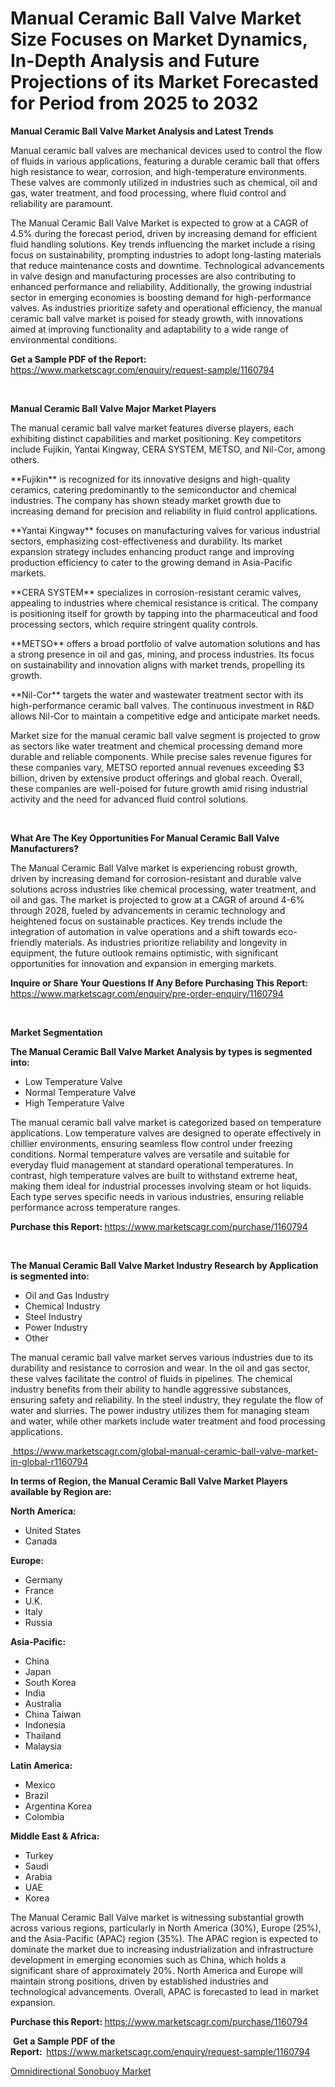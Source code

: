 <p><h1>Manual Ceramic Ball Valve Market Size Focuses on Market Dynamics, In-Depth Analysis and Future Projections of its Market Forecasted for Period from 2025 to 2032</h1></p><p><strong>Manual Ceramic Ball Valve Market Analysis and Latest Trends</strong></p>
<p><p>Manual ceramic ball valves are mechanical devices used to control the flow of fluids in various applications, featuring a durable ceramic ball that offers high resistance to wear, corrosion, and high-temperature environments. These valves are commonly utilized in industries such as chemical, oil and gas, water treatment, and food processing, where fluid control and reliability are paramount.</p><p>The Manual Ceramic Ball Valve Market is expected to grow at a CAGR of 4.5% during the forecast period, driven by increasing demand for efficient fluid handling solutions. Key trends influencing the market include a rising focus on sustainability, prompting industries to adopt long-lasting materials that reduce maintenance costs and downtime. Technological advancements in valve design and manufacturing processes are also contributing to enhanced performance and reliability. Additionally, the growing industrial sector in emerging economies is boosting demand for high-performance valves. As industries prioritize safety and operational efficiency, the manual ceramic ball valve market is poised for steady growth, with innovations aimed at improving functionality and adaptability to a wide range of environmental conditions.</p></p>
<p><strong>Get a Sample PDF of the Report:&nbsp;</strong> <a href="https://www.marketscagr.com/enquiry/request-sample/1160794?utm_campaign=2461&utm_medium=2&utm_source=Github&utm_content=ia&utm_term=22032025&utm_id=manual-ceramic-ball-valve">https://www.marketscagr.com/enquiry/request-sample/1160794</a></p>
<p>&nbsp;</p>
<p><strong>Manual Ceramic Ball Valve Major Market Players</strong></p>
<p><p>The manual ceramic ball valve market features diverse players, each exhibiting distinct capabilities and market positioning. Key competitors include Fujikin, Yantai Kingway, CERA SYSTEM, METSO, and Nil-Cor, among others.</p><p>**Fujikin** is recognized for its innovative designs and high-quality ceramics, catering predominantly to the semiconductor and chemical industries. The company has shown steady market growth due to increasing demand for precision and reliability in fluid control applications. </p><p>**Yantai Kingway** focuses on manufacturing valves for various industrial sectors, emphasizing cost-effectiveness and durability. Its market expansion strategy includes enhancing product range and improving production efficiency to cater to the growing demand in Asia-Pacific markets.</p><p>**CERA SYSTEM** specializes in corrosion-resistant ceramic valves, appealing to industries where chemical resistance is critical. The company is positioning itself for growth by tapping into the pharmaceutical and food processing sectors, which require stringent quality controls.</p><p>**METSO** offers a broad portfolio of valve automation solutions and has a strong presence in oil and gas, mining, and process industries. Its focus on sustainability and innovation aligns with market trends, propelling its growth.</p><p>**Nil-Cor** targets the water and wastewater treatment sector with its high-performance ceramic ball valves. The continuous investment in R&D allows Nil-Cor to maintain a competitive edge and anticipate market needs.</p><p>Market size for the manual ceramic ball valve segment is projected to grow as sectors like water treatment and chemical processing demand more durable and reliable components. While precise sales revenue figures for these companies vary, METSO reported annual revenues exceeding $3 billion, driven by extensive product offerings and global reach. Overall, these companies are well-poised for future growth amid rising industrial activity and the need for advanced fluid control solutions.</p></p>
<p>&nbsp;</p>
<p><strong>What Are The Key Opportunities For Manual Ceramic Ball Valve Manufacturers?</strong></p>
<p><p>The Manual Ceramic Ball Valve market is experiencing robust growth, driven by increasing demand for corrosion-resistant and durable valve solutions across industries like chemical processing, water treatment, and oil and gas. The market is projected to grow at a CAGR of around 4-6% through 2028, fueled by advancements in ceramic technology and heightened focus on sustainable practices. Key trends include the integration of automation in valve operations and a shift towards eco-friendly materials. As industries prioritize reliability and longevity in equipment, the future outlook remains optimistic, with significant opportunities for innovation and expansion in emerging markets.</p></p>
<p><strong>Inquire or Share Your Questions If Any Before Purchasing This Report:</strong> <a href="https://www.marketscagr.com/enquiry/pre-order-enquiry/1160794?utm_campaign=2461&utm_medium=2&utm_source=Github&utm_content=ia&utm_term=22032025&utm_id=manual-ceramic-ball-valve">https://www.marketscagr.com/enquiry/pre-order-enquiry/1160794</a></p>
<p>&nbsp;</p>
<p><strong>Market Segmentation</strong></p>
<p><strong>The Manual Ceramic Ball Valve Market Analysis by types is segmented into:</strong></p>
<p><ul><li>Low Temperature Valve</li><li>Normal Temperature Valve</li><li>High Temperature Valve</li></ul></p>
<p><p>The manual ceramic ball valve market is categorized based on temperature applications. Low temperature valves are designed to operate effectively in chillier environments, ensuring seamless flow control under freezing conditions. Normal temperature valves are versatile and suitable for everyday fluid management at standard operational temperatures. In contrast, high temperature valves are built to withstand extreme heat, making them ideal for industrial processes involving steam or hot liquids. Each type serves specific needs in various industries, ensuring reliable performance across temperature ranges.</p></p>
<p><strong>Purchase this Report:&nbsp;</strong><a href="https://www.marketscagr.com/purchase/1160794?utm_campaign=2461&utm_medium=2&utm_source=Github&utm_content=ia&utm_term=22032025&utm_id=manual-ceramic-ball-valve">https://www.marketscagr.com/purchase/1160794</a></p>
<p>&nbsp;</p>
<p><strong>The Manual Ceramic Ball Valve Market Industry Research by Application is segmented into:</strong></p>
<p><ul><li>Oil and Gas Industry</li><li>Chemical Industry</li><li>Steel Industry</li><li>Power Industry</li><li>Other</li></ul></p>
<p><p>The manual ceramic ball valve market serves various industries due to its durability and resistance to corrosion and wear. In the oil and gas sector, these valves facilitate the control of fluids in pipelines. The chemical industry benefits from their ability to handle aggressive substances, ensuring safety and reliability. In the steel industry, they regulate the flow of water and slurries. The power industry utilizes them for managing steam and water, while other markets include water treatment and food processing applications.</p></p>
<p><a href="https://www.marketscagr.com/global-manual-ceramic-ball-valve-market-in-global-r1160794?utm_campaign=2461&utm_medium=2&utm_source=Github&utm_content=ia&utm_term=22032025&utm_id=manual-ceramic-ball-valve">&nbsp;https://www.marketscagr.com/global-manual-ceramic-ball-valve-market-in-global-r1160794</a></p>
<p><strong>In terms of Region, the Manual Ceramic Ball Valve Market Players available by Region are:</strong></p>
<p>
    <p> <strong> North America: </strong>
        <ul>
            <li>United States</li>
            <li>Canada</li>
        </ul>
        </p> 
    <p> <strong> Europe: </strong>
        <ul>
            <li>Germany</li>
            <li>France</li>
            <li>U.K.</li>
            <li>Italy</li>
            <li>Russia</li>
        </ul>
        </p> 
    <p> <strong> Asia-Pacific: </strong>
        <ul>
            <li>China</li>
            <li>Japan</li>
            <li>South Korea</li>
            <li>India</li>
            <li>Australia</li>
            <li>China Taiwan</li>
            <li>Indonesia</li>
            <li>Thailand</li>
            <li>Malaysia</li>
        </ul>
        </p> 
    <p> <strong> Latin America: </strong>
        <ul>
            <li>Mexico</li>
            <li>Brazil</li>
            <li>Argentina Korea</li>
            <li>Colombia</li>
        </ul>
        </p> 
    <p> <strong> Middle East & Africa: </strong>
        <ul>
            <li>Turkey</li>
            <li>Saudi</li>
            <li>Arabia</li>
            <li>UAE</li>
            <li>Korea</li>
        </ul>
    </p>
    </p>
<p><p>The Manual Ceramic Ball Valve market is witnessing substantial growth across various regions, particularly in North America (30%), Europe (25%), and the Asia-Pacific (APAC) region (35%). The APAC region is expected to dominate the market due to increasing industrialization and infrastructure development in emerging economies such as China, which holds a significant share of approximately 20%. North America and Europe will maintain strong positions, driven by established industries and technological advancements. Overall, APAC is forecasted to lead in market expansion.</p></p>
<p><strong>Purchase this Report: </strong><a href="https://www.marketscagr.com/purchase/1160794?utm_campaign=2461&utm_medium=2&utm_source=Github&utm_content=ia&utm_term=22032025&utm_id=manual-ceramic-ball-valve">https://www.marketscagr.com/purchase/1160794</a></p>
<p>&nbsp;<strong>Get a Sample PDF of the Report:&nbsp;&nbsp;</strong><a href="https://www.marketscagr.com/enquiry/request-sample/1160794?utm_campaign=2461&utm_medium=2&utm_source=Github&utm_content=ia&utm_term=22032025&utm_id=manual-ceramic-ball-valve">https://www.marketscagr.com/enquiry/request-sample/1160794</a></p>
<p><strong></strong></p>
<p><p><a href="https://github.com/techerghalim/Market-Research-Report-List-1/blob/main/omnidirectional-sonobuoy-market.md?utm_campaign=2461&utm_medium=2&utm_source=Github&utm_content=ia&utm_term=22032025&utm_id=manual-ceramic-ball-valve">Omnidirectional Sonobuoy Market</a></p></p>